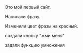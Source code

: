 Это мой первый сайт.

Написали фразу.

Изменили цвет фразы на красный.

создали кнопку "жми меня"

задали функцию умножения